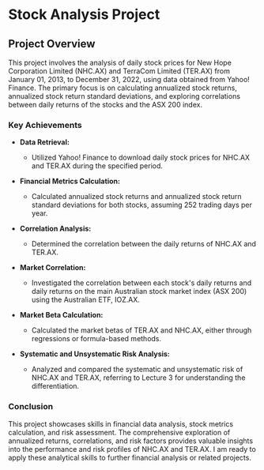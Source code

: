 # Stock Analysis Project

## Project Overview
This project involves the analysis of daily stock prices for New Hope Corporation Limited (NHC.AX) and TerraCom Limited (TER.AX) from January 01, 2013, to December 31, 2022, using data obtained from Yahoo! Finance. The primary focus is on calculating annualized stock returns, annualized stock return standard deviations, and exploring correlations between daily returns of the stocks and the ASX 200 index.

### Key Achievements
- **Data Retrieval:**
  - Utilized Yahoo! Finance to download daily stock prices for NHC.AX and TER.AX during the specified period.
  
- **Financial Metrics Calculation:**
  - Calculated annualized stock returns and annualized stock return standard deviations for both stocks, assuming 252 trading days per year.

- **Correlation Analysis:**
  - Determined the correlation between the daily returns of NHC.AX and TER.AX.

- **Market Correlation:**
  - Investigated the correlation between each stock's daily returns and daily returns on the main Australian stock market index (ASX 200) using the Australian ETF, IOZ.AX.

- **Market Beta Calculation:**
  - Calculated the market betas of TER.AX and NHC.AX, either through regressions or formula-based methods.

- **Systematic and Unsystematic Risk Analysis:**
  - Analyzed and compared the systematic and unsystematic risk of NHC.AX and TER.AX, referring to Lecture 3 for understanding the differentiation.

### Conclusion
This project showcases skills in financial data analysis, stock metrics calculation, and risk assessment. The comprehensive exploration of annualized returns, correlations, and risk factors provides valuable insights into the performance and risk profiles of NHC.AX and TER.AX. I am ready to apply these analytical skills to further financial analysis or related projects.
